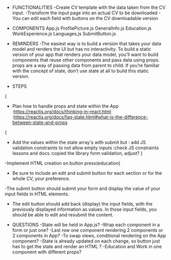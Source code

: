 - FUNCTIONALITIES
-Create CV template with the data taken from the CV input.
-Transform the input page into an actual CV to be downloaded
-You can edit each field with buttons on the CV downloadable version

-  COMPONENTS
 App.js
    ProfilePicture.js
    GeneralInfo.js
    Education.js
    WorkExperience.js
    Languages.js
    SubmitButton.js

- REMINDERS
-The easiest way is to build a version that takes your data model and renders the UI but has no interactivity. To build a static version of your app that renders your data model, you’ll want to build components that reuse other components and pass data using props. props are a way of passing data from parent to child. If you’re familiar with the concept of state, don’t use state at all to build this static version.


- STEPS
<!-- -Make static version -->
<!-- -Make header -->

{
- Plan how to handle props and state within the App
    :https://reactjs.org/docs/thinking-in-react.html
    :https://reactjs.org/docs/faq-state.html#what-is-the-difference-between-state-and-props
<!-- 
- Hold state in App and the functions to modify it (setState) and pass those functions to setState as
props to each component, then use those functions and pass them to the onChange property, share the name of the input with the value -->
<!-- : save state as nested objects for each section? > test changing name with nested objects (works) -->
<!-- : on each input? each form? each input (works) -->
<!-- : pass the state directly as props as well to have controlled components? -->

{
- Add the values within the state array's with submit but
    <!-- : button submit the created form within the object array -->
    <!-- : button converts current object values to string
        ? tie input value to state value so it gets erased by itself? -->
    : add JS validation constraints to not allow empty inputs
        :check JS constraints lessons and docs
        :copied the library form validation, adjust?
}

-Implement HTML creation on button press(education)

- Be sure to include an edit and submit button for each section or for the whole CV, your preference.

-The submit button should submit your form and display the value of your input fields in HTML elements.

- The edit button should add back (display) the input fields, with the previously displayed information as values. In those input fields, you should be able to edit and resubmit the content.

- QUESTIONS
-State will be held in App.js?
-Wrap each component in a form or just one?
-Last row one component rendering 2 components or 2 components in App?
-To swap views, conditional rendering on the App component?
-State is already updated on each change, so button just has to get the state and render an HTML ?
-Education and Work in one component with different props?
